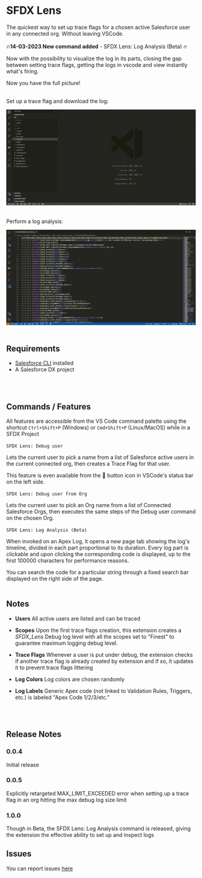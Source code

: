 # SFDX Lens

The quickest way to set up trace flags for a chosen active Salesforce user in any connected org. Without leaving VSCode.
<br/>
<br/>
🔥**14-03-2023  New command added** - SFDX Lens: Log Analysis (Beta) 🔥

Now with the possibility to visualize the log in its parts, closing the gap between setting trace flags, getting the logs in vscode and view instantly what's firing.


Now you have the full picture!
<br/>
<br/>

Set up a trace flag and download the log:

![](gifs/sfdxlens.gif)

<br/>
Perform a log analysis:


![](gifs/sfdxlens_1.gif)
<br/>
<br/>

## Requirements

- [Salesforce CLI](https://developer.salesforce.com/tools/sfdxcli) installed
- A Salesforce DX project
<br/>
<br/>


## Commands / Features

All features are accessible from the VS Code command palette using the shortcut `Ctrl+Shift+P` (Windows) or `Cmd+Shift+P` (Linux/MacOS) while in a SFDX Project

`SFDX Lens: Debug user`

Lets the current user to pick a name from a list of Salesforce active users in the current connected org, then creates a Trace Flag for that user.

This feature is even available from the 🔎 button icon in VSCode's status bar on the left side.

`SFDX Lens: Debug user from Org`

Lets the current user to pick an Org name from a list of Connected Salesforce Orgs, then executes the same steps of the Debug user command on the chosen Org.

`SFDX Lens: Log Analysis (Beta)`

When invoked on an Apex Log, it opens a new page tab showing the log's timeline, divided in each part proportional to its duration.
Every log part is clickable and upon clicking the corresponding code is displayed, up to the first 100000 characters for performance reasons.

You can search the code for a particular string through a fixed search bar displayed on the right side of the page.
<br/>
<br/>
## Notes

- **Users** All active users are listed and can be traced

- **Scopes** Upon the first trace flags creation, this extension creates a *SFDX_Lens* Debug log level with all the scopes set to "Finest" to guarantee maximum logging debug level.

- **Trace Flags** Whenever a user is put under debug, the extension checks if another trace flag is already created by extension and if so, it updates it to prevent trace flags littering

- **Log Colors** Log colors are chosen randomly

- **Log Labels** Generic Apex code (not linked to Validation Rules, Triggers, etc.) is labeled "Apex Code 1/2/3/etc."
<br/>
<br/>

## Release Notes

### 0.0.4

Initial release

### 0.0.5

Explicitly retargeted MAX_LIMIT_EXCEEDED error when setting up a trace flag in an org hitting the max debug log size limit

### 1.0.0

Though in Beta, the SFDX Lens: Log Analysis command is released, giving the extension the effective ability to set up and inspect logs

## Issues
You can report issues [here](https://github.com/pcarrara21/SFDXLens-Public/issues)